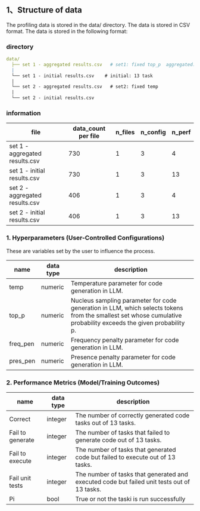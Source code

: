 ## **1、Structure of data**  
The profiling data is stored in the data/ directory. The data is stored in CSV format. The data is stored in the following format:
### directory
```yaml
data/
  ├── set 1 - aggregated results.csv   # set1: fixed top_p  aggregated: 4 class        
  |
  └── set 1 - initial results.csv    # initial: 13 task 
  |
  └── set 2 - aggregated results.csv   # set2: fixed temp
  |
  └── set 2 - initial results.csv 

```

### information

| **file**                          | **data_count per file** | **n_files** | **n_config** | **n_perf** |
|-----------------------------------|-------------------------|-------------|--------------|------------|
| set 1 - aggregated results.csv    | 730                     | 1           | 3            | 4          |
| set 1 - initial results.csv       | 730                     | 1           | 3            | 13         |
| set 2 - aggregated results.csv    | 406                     | 1           | 3            | 4          |
| set 2 - initial results.csv       | 406                     | 1           | 3            | 13         |


### **1. Hyperparameters (User-Controlled Configurations)**  
These are variables set by the user to influence the process.  


| name             | data type | description                                                                                                                                                     |
|------------------|-----------|-----------------------------------------------------------------------------------------------------------------------------------------------------------------|
| temp             | numeric   | Temperature parameter for code generation in LLM.                                                                                                               |
| top_p            | numeric   | Nucleus sampling parameter for code generation in LLM, which selects tokens from the smallest set whose cumulative probability exceeds the given probability p. | 
| freq_pen         | numeric   | Frequency penalty parameter for code generation in LLM.                                                                                                         |
| pres_pen         | numeric   | Presence penalty parameter for code generation in LLM.                                                                                                          |

### **2. Performance Metrics (Model/Training Outcomes)**  

| name             | data type | description                                                                                 |
|------------------|-----------|---------------------------------------------------------------------------------------------|
| Correct          | integer   | The number of correctly generated code tasks out of 13 tasks.                               |
| Fail to generate | integer   | The number of tasks that failed to generate code out of 13 tasks.                           |
| Fail to execute  | integer   | The number of tasks that generated code but failed to execute out of 13 tasks.              |
| Fail unit tests  | integer   | The number of tasks that generated and executed code but failed unit tests out of 13 tasks. |
| Pi               | bool      | True or not the taski is run successfully                                                   |
